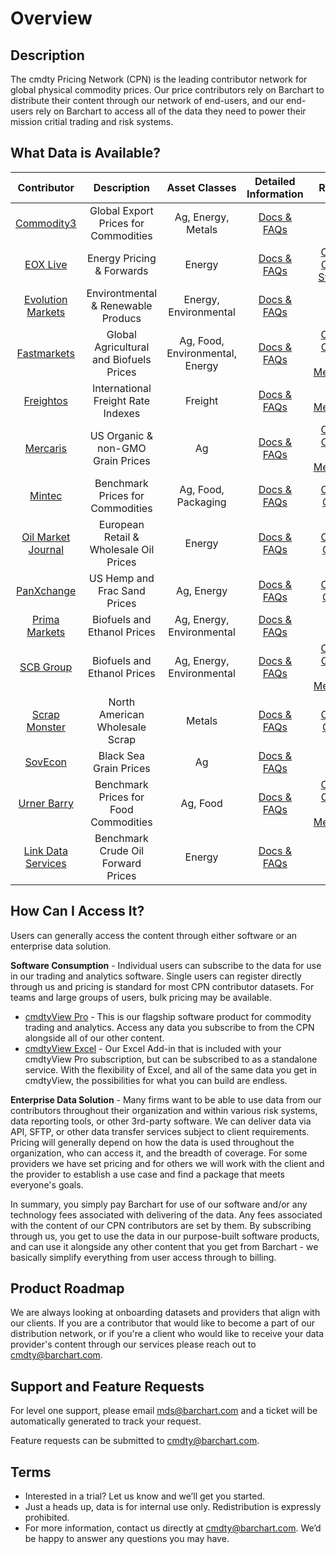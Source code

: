 # Overview

## Description

The cmdty Pricing Network (CPN) is the leading contributor network for global physical commodity prices.  Our price contributors rely on Barchart to distribute their content through our network of end-users, and our end-users rely on Barchart to access all of the data they need to power their mission critial trading and risk systems.  

## What Data is Available?

|Contributor                            | Description    | Asset Classes | Detailed Information | Resources|
| :---------------------: | :----------: | :----------: | :----------: | :----------: |
| [Commodity3](https://www.barchart.com/cmdty/data/pricing-network/commodity3) | Global Export Prices for Commodities | Ag, Energy, Metals | [Docs & FAQs](content/C3)||
| [EOX Live](https://www.barchart.com/cmdty/data/pricing-network/eoxlive) | Energy Pricing & Forwards  | Energy | [Docs & FAQs](content/EOX)|[Corporate Overview](https://cmdty-cpn-resources.s3.amazonaws.com/EOX/EOX_Live_Market_Data_Offering.pdf), [Symbology](https://cmdty-cpn-resources.s3.amazonaws.com/EOX/EOX_Symbology.pdf)|
| [Evolution Markets](https://www.barchart.com/cmdty/data/pricing-network/evolution-markets) | Environtmental & Renewable Producs | Energy, Environmental | [Docs & FAQs](content/EvolutionMarkets)||
| [Fastmarkets](https://www.barchart.com/cmdty/data/pricing-network/fastmarkets) | Global Agricultural and Biofuels Prices | Ag, Food, Environmental, Energy | [Docs & FAQs](content/Fastmarkets)|[Corporate Overview](https://www.risiinfo.com/about-risi/), [Price Methodology](https://www.risiinfo.com/approach/methodology/price-assessment-methodology/)|
| [Freightos](https://www.barchart.com/cmdty/data/pricing-network/freightos) | International Freight Rate Indexes | Freight | [Docs & FAQs](content/Freightos)|[Price Methodology](https://cmdty-cpn-resources.s3.amazonaws.com/Freightos/FBX_methodology.pdf)|
| [Mercaris](https://www.barchart.com/cmdty/data/pricing-network/mercaris) | US Organic & non-GMO Grain Prices | Ag |[Docs & FAQs](/content/Mercaris)|[Corporate Overview](https://cmdty-cpn-resources.s3.amazonaws.com/Mercaris/Mercaris_Overview.pdf), [Price Methodology](https://cmdty-cpn-resources.s3.amazonaws.com/Mercaris/Mercaris_Report_Methodology.pdf)|
| [Mintec](https://www.barchart.com/cmdty/data/pricing-network/mintec) | Benchmark Prices for Commodities | Ag, Food, Packaging | [Docs & FAQs](/content/Mintec)|[Corporate Overview](https://cmdty-cpn-resources.s3.amazonaws.com/Mintec/Mintec_Overview_2020.pdf)|
| [Oil Market Journal](https://www.barchart.com/cmdty/data/pricing-network/omj) | European Retail & Wholesale Oil Prices | Energy | [Docs & FAQs](/content/OMJ)|[Corporate Overview](https://cmdty-cpn-resources.s3.amazonaws.com/OMJ/OMJ+Barchart+Brochure+2021+Email+Copy.pdf)|
| [PanXchange](https://www.barchart.com/cmdty/data/pricing-network/panxchange) | US Hemp and Frac Sand Prices | Ag, Energy | [Docs & FAQs](content/PanXchange)|[Corporate Overview](https://cmdty-cpn-resources.s3.amazonaws.com/PanXchange/PanXchange_Overview.pdf)|
| [Prima Markets](https://www.barchart.com/cmdty/data/pricing-network/prima-markets) |  Biofuels and Ethanol Prices | Ag, Energy, Environmental | [Docs & FAQs](content/PrimaMarkets)||
| [SCB Group](https://www.barchart.com/cmdty/data/pricing-network/scb) | Biofuels and Ethanol Prices | Ag, Energy, Environmental | [Docs & FAQs](content/SCB)|[Corporate Overview](https://cmdty-cpn-resources.s3.amazonaws.com/SCB/SCB_Corporate_Profile_Portrait.pdf), [Price Methodology](https://cmdty-cpn-resources.s3.amazonaws.com/SCB/SCB_Methodology.pdf)|
| [Scrap Monster](https://www.barchart.com/cmdty/data/pricing-network/scrap-monster) | North American Wholesale Scrap | Metals | [Docs & FAQs](content/ScrapMonster)|[Corporate Overview](https://cmdty-cpn-resources.s3.amazonaws.com/ScrapMonster/ScrapMonster.pdf)|
| [SovEcon](https://www.barchart.com/cmdty/data/pricing-network/sovecon) | Black Sea Grain Prices | Ag | [Docs & FAQs](content/SovEcon)||
| [Urner Barry](https://www.barchart.com/cmdty/data/pricing-network/urner-barry) | Benchmark Prices for Food Commodities | Ag, Food | [Docs & FAQs](content/UrnerBarry)|[Corporate Overview](https://cmdty-cpn-resources.s3.amazonaws.com/UnerBarry/Urner+Barry+Overview.pdf), [Price Methodology](https://cmdty-cpn-resources.s3.amazonaws.com/UnerBarry/Urner+Barry+Methodology.pdf)|
| [Link Data Services](https://www.barchart.com/cmdty/data/pricing-network/lds) | Benchmark Crude Oil Forward Prices | Energy | [Docs & FAQs](content/LinkData)||


## How Can I Access It?

Users can generally access the content through either software or an enterprise data solution.  

**Software Consumption** - Individual users can subscribe to the data for use in our trading and analytics software.  Single users can register directly through us and pricing is standard for most CPN contributor datasets.  For teams and large groups of users, bulk pricing may be available.
* [cmdtyView Pro](https://www.barchart.com/cmdty/trading/cmdtyview) - This is our flagship software product for commodity trading and analytics.  Access any data you subscribe to from the CPN alongside all of our other content.
* [cmdtyView Excel](https://www.barchart.com/cmdty/trading/cmdtyview-excel) - Our Excel Add-in that is included with your cmdtyView Pro subscription, but can be subscribed to as a standalone service.  With the flexibility of Excel, and all of the same data you get in cmdtyView, the possibilities for what you can build are endless.

**Enterprise Data Solution**  - Many firms want to be able to use data from our contributors throughout their organization and within various risk systems, data reporting tools, or other 3rd-party software.  We can deliver data via API, SFTP, or other data transfer services subject to client requirements.  Pricing will generally depend on how the data is used throughout the organization, who can access it, and the breadth of coverage.  For some providers we have set pricing and for others we will work with the client and the provider to establish a use case and find a package that meets everyone's goals.

In summary, you simply pay Barchart for use of our software and/or any technology fees associated with delivering of the data.  Any fees associated with the content of our CPN contributors are set by them.  By subscribing through us, you get to use the data in our purpose-built software products, and can use it alongside any other content that you get from Barchart - we basically simplify everything from user access through to billing.

## Product Roadmap
We are always looking at onboarding datasets and providers that align with our clients.  If you are a contributor that would like to become a part of our distribution network, or if you're a client who would like to receive your data provider's content through our services please reach out to cmdty@barchart.com.


## Support and Feature Requests
For level one support, please email mds@barchart.com and a ticket will be automatically generated to track your request.

Feature requests can be submitted to cmdty@barchart.com. 

## Terms

* Interested in a trial? Let us know and we’ll get you started.
* Just a heads up, data is for internal use only. Redistribution is expressly prohibited.
* For more information, contact us directly at cmdty@barchart.com. We’d be happy to answer any questions you may have.



